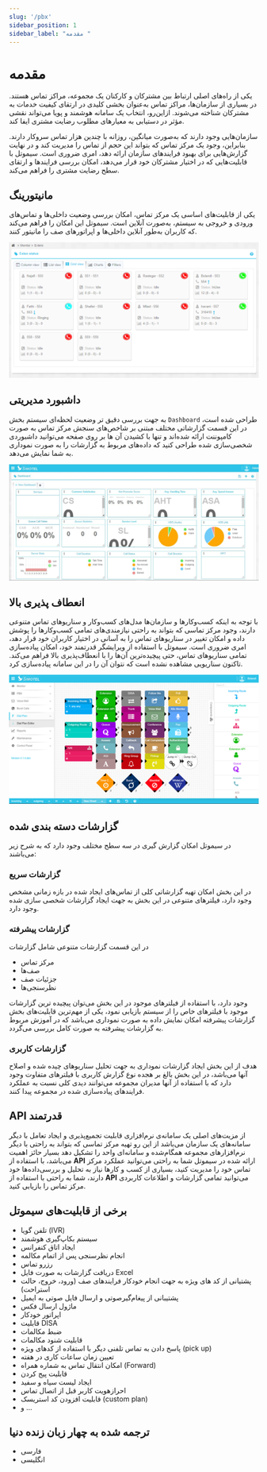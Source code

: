 ```yaml
---
slug: '/pbx'
sidebar_position: 1
sidebar_label: "مقدمه "
---
```



# مقدمه

یکی از راه‌های اصلی ارتباط بین مشترکان و کارکنان یک مجموعه، مراکز تماس هستند. در بسیاری از سازمان‌ها، مراکز تماس به‌عنوان بخشی کلیدی در ارتقای کیفیت خدمات به مشترکان شناخته می‌شوند. ازاین‌رو، انتخاب یک سامانه هوشمند و پویا می‌تواند نقشی مؤثر در دستیابی به معیارهای مطلوب رضایت مشتری ایفا کند.

سازمان‌هایی وجود دارند که به‌صورت میانگین، روزانه با چندین هزار تماس سروکار دارند. بنابراین، وجود یک مرکز تماس که بتواند این حجم از تماس را مدیریت کند و در نهایت گزارش‌هایی برای بهبود فرایندهای سازمان ارائه دهد، امری ضروری است. سیموتل با قابلیت‌هایی که در اختیار مشترکان خود قرار می‌دهد، امکان بررسی فرایندها و ارتقای سطح رضایت مشتری را فراهم می‌کند.


## مانیتورینگ

یکی از قابلیت‌های اساسی یک مرکز تماس، امکان بررسی وضعیت داخلی‌ها و تماس‌های ورودی و خروجی به سیستم، به‌صورت آنلاین است. سیموتل این امکان را فراهم می‌کند که کاربران به‌طور آنلاین داخلی‌ها و اپراتورهای صف را مانیتور کنند.
 
![Monitoring](/img/monitoring.png)


## داشبورد مدیریتی

به جهت بررسی دقیق تر وضعیت لحظه‌ای سیستم بخش `Dashboard` طراحی شده است، در این قسمت گزارشاتی مختلف مبتنی بر شاخص‌های سنجش مرکز تماس به صورت کامپوننت ارائه شده‌اند و تنها با کشیدن آن ها بر روی صفحه می‌توانید داشبوردی شخصی‌سازی شده طراحی کنید که داده‌های مربوط به گزارشات را به صورت نموداری به شما نمایش می‌دهد.

![dashboard](/img/simotel/dashboard.JPG)


## انعطاف پذیری بالا

با توجه به اینکه کسب‌وکارها و سازمان‌ها مدل‌های کسب‌وکار و سناریوهای تماس متنوعی دارند، وجود مرکز تماسی که بتواند به راحتی نیازمندی‌های تمامی کسب‌وکارها را پوشش داده و امکان تغییر در سناریوهای تماس را به آسانی در اختیار کاربران خود قرار دهد، امری ضروری است. سیموتل با استفاده از ویرایشگر قدرتمند خود، امکان پیاده‌سازی تمامی سناریوهای تماس، حتی پیچیده‌ترین آن‌ها را با انعطاف‌پذیری بالا فراهم می‌کند. تاکنون سناریویی مشاهده نشده است که نتوان آن را در این سامانه پیاده‌سازی کرد.


![DialPlan](/img/dialplan.png)

 
## گزارشات دسته بندی شده
 
 در سیموتل امکان گزارش گیری در سه سطح مختلف وجود دارد که به شرح زیر می‌باشند:
 
### گزارشات سریع
 در این بخش امکان تهیه گزارشاتی کلی از تماس‌های ایجاد شده در بازه زمانی مشخص وجود دارد، فیلترهای متنوعی در این بخش به جهت ایجاد گزارشات شخصی سازی شده وجود دارد.
 
### گزارشات پیشرفته
 
در این قسمت گزارشات متنوعی شامل گزارشات
- مرکز تماس
- صف‌ها
- جزئیات صف
- نظرسنجی‌ها

وجود دارد، با استفاده از فیلتر‌های موجود در این بخش می‌توان پیچیده ترین گزارشات موجود با فیلتر‌های خاص را از سیستم بازیابی نمود، یکی از مهم‌ترین قابلیت‌های بخش گزارشات 
پیشرفته امکان نمایش داده‌ به صورت نموداری می‌باشد که در آموزش مربوط به گزارشات پیشرفته به صورت کامل بررسی می‌گردد.

### گزارشات کاربری

هدف از این بخش ایجاد گزارشات نموداری به جهت تحلیل سناریو‌های چیده شده و اصلاح آنها می‌باشد، در این بخش بالغ ‌بر هجده نوع گزارش کاربری با فیلتر‌های متفاوت وجود دارد که با 
استفاده از آنها مدیران مجموعه می‌توانند دیدی کلی نسبت به عملکرد فرایند‌های پیاده‌سازی شده در مجموعه پیدا کنند. 
 

## API قدرتمند

از مزیت‌های اصلی یک سامانه‌ی نرم‌افزاری قابلیت تجمیع‌پذیری و ایجاد تعامل با دیگر سامانه‌های یک سازمان می‌باشد از این رو تهیه مرکز تماسی که
 بتواند به راحتی با دیگر نرم‌افزارهای مجموعه همگام‌شده و سامانه‌ای واحد را تشکیل دهد بسیار حائز اهمیت می‌باشد، با استفاده از **API** ارائه
 شده در سیموتل شما به راحتی می‌توانید عملکرد مرکز تماس خود را مدیریت کنید، بسیاری از کسب‌ و کارها نیاز به تحلیل و بررسی‌داده‌ها 
 خود دارند، شما به راحتی با استفاده از **API** می‌توانید تمامی گزارشات و اطلاعات کاربردی مرکز تماس را بازیابی کنید.
 
 
## برخی از قابلیت‌های سیموتل
 
- تلفن گویا (IVR)
- سیستم بکاپ‌گیری هوشمند
- ایجاد اتاق کنفرانس
- انجام نظرسنجی پس از اتمام مکالمه
- رزرو تماس
- دریافت گزارشات به صورت فایل Excel
- پشتیانی از کد های ویژه به جهت انجام خودکار فرایند‌های صف (ورود، خروج، حالت استراحت)
- پشتیبانی از پیغام‌گیرصوتی و ارسال فایل صوتی به ایمیل
- ماژول ارسال فکس
- اپراتور خودکار
- قابلیت DISA
- ضبط مکالمات
- قابلیت شنود مکالمات
- پاسخ دادن به تماس تلفنی دیگر با استفاده از کد‌های ویژه (pick up)
- تعیین زمان ساعات کاری در هفته
- امکان انتقال تماس به شماره همراه (Forward)
- قابلیت پیج کردن
- ایجاد لیست سیاه و سفید
- احراز‌هویت کاربر قبل از اتصال تماس
- قابلیت افزودن کد استریسک (custom plan)
- و ...


## ترجمه شده به چهار زبان زنده دنیا
 - فارسی
 - انگلیسی

